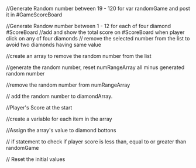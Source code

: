 //Generate Random number between 19 - 120 for var randomGame and post it in #GameScoreBoard

//Generate Randow number between 1 - 12 for each of four diamond #ScoreBoard
    //add and show the total score on #ScoreBoard when player click on any of four diamonds
    // remove the selected number from the list to avoid two diamonds having same value

//create an array to remove the random number from the list

//generate the random number, reset numRangeArray all minus generated random number  

 //remove the random number from numRangeArray 
 
 // add the random number to diamondArray.
 
 //Player's Score at the start
 
 //create a variable for each item in the array
 
 //Assign the array's value to diamond bottons
 
 // if statement to check if player score is less than, equal to or greater than randomGame
 
 // Reset the initial values